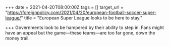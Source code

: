 +++
date = 2021-04-20T08:00:00Z
tags = []
target_url = "https://foreignpolicy.com/2021/04/20/european-football-soccer-super-league/"
title = "European Super League looks to be here to stay."

+++
Governments look to be hampered by their ability to step in. Fans might have an appeal but the game—these teams—are too far gone, down the money trail.